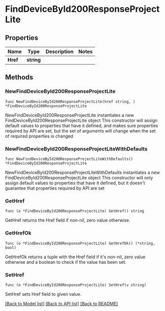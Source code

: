 # FindDeviceById200ResponseProjectLite

## Properties

Name | Type | Description | Notes
------------ | ------------- | ------------- | -------------
**Href** | **string** |  | 

## Methods

### NewFindDeviceById200ResponseProjectLite

`func NewFindDeviceById200ResponseProjectLite(href string, ) *FindDeviceById200ResponseProjectLite`

NewFindDeviceById200ResponseProjectLite instantiates a new FindDeviceById200ResponseProjectLite object
This constructor will assign default values to properties that have it defined,
and makes sure properties required by API are set, but the set of arguments
will change when the set of required properties is changed

### NewFindDeviceById200ResponseProjectLiteWithDefaults

`func NewFindDeviceById200ResponseProjectLiteWithDefaults() *FindDeviceById200ResponseProjectLite`

NewFindDeviceById200ResponseProjectLiteWithDefaults instantiates a new FindDeviceById200ResponseProjectLite object
This constructor will only assign default values to properties that have it defined,
but it doesn't guarantee that properties required by API are set

### GetHref

`func (o *FindDeviceById200ResponseProjectLite) GetHref() string`

GetHref returns the Href field if non-nil, zero value otherwise.

### GetHrefOk

`func (o *FindDeviceById200ResponseProjectLite) GetHrefOk() (*string, bool)`

GetHrefOk returns a tuple with the Href field if it's non-nil, zero value otherwise
and a boolean to check if the value has been set.

### SetHref

`func (o *FindDeviceById200ResponseProjectLite) SetHref(v string)`

SetHref sets Href field to given value.



[[Back to Model list]](../README.md#documentation-for-models) [[Back to API list]](../README.md#documentation-for-api-endpoints) [[Back to README]](../README.md)


